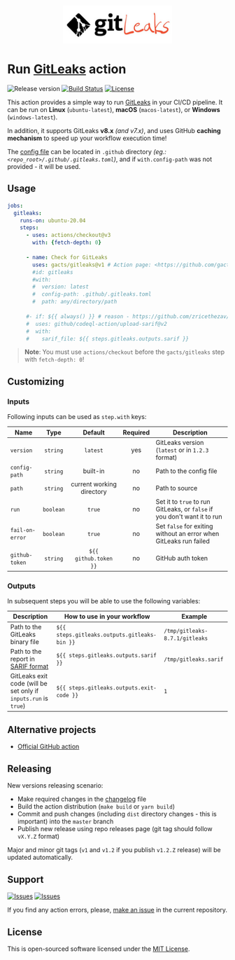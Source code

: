 <p align="center">
  <img src="https://raw.githubusercontent.com/zricethezav/gifs/master/gitleakslogo.png" alt="Logo" width="250" />
</p>

# Run [GitLeaks][gitleaks] action

![Release version][badge_release_version]
[![Build Status][badge_build]][link_build]
[![License][badge_license]][link_license]

This action provides a simple way to run [GitLeaks][gitleaks] in your CI/CD pipeline. It can be run on **Linux** (`ubuntu-latest`), **macOS** (`macos-latest`), or **Windows** (`windows-latest`).

In addition, it supports GitLeaks **v8.x** _(and v7.x)_, and uses GitHub **caching mechanism** to speed up your workflow execution time!

The [config file](https://github.com/zricethezav/gitleaks/blob/master/config/gitleaks.toml) can be located in `.github` directory _(eg.: `<repo_root>/.github/.gitleaks.toml`)_, and if `with.config-path` was not provided - it will be used.

## Usage

```yaml
jobs:
  gitleaks:
    runs-on: ubuntu-20.04
    steps:
      - uses: actions/checkout@v3
        with: {fetch-depth: 0}

      - name: Check for GitLeaks
        uses: gacts/gitleaks@v1 # Action page: <https://github.com/gacts/gitleaks>
        #id: gitleaks
        #with:
        #  version: latest
        #  config-path: .github/.gitleaks.toml
        #  path: any/directory/path

      #- if: ${{ always() }} # reason - https://github.com/zricethezav/gitleaks/issues/782
      #  uses: github/codeql-action/upload-sarif@v2
      #  with:
      #    sarif_file: ${{ steps.gitleaks.outputs.sarif }}
```

> **Note**: You must use `actions/checkout` before the `gacts/gitleaks` step with `fetch-depth: 0`!

## Customizing

### Inputs

Following inputs can be used as `step.with` keys:

| Name            |   Type    |          Default          | Required | Description                                                              |
|-----------------|:---------:|:-------------------------:|:--------:|--------------------------------------------------------------------------|
| `version`       | `string`  |         `latest`          |   yes    | GitLeaks version (`latest` or in `1.2.3` format)                         |
| `config-path`   | `string`  |         built-in          |    no    | Path to the config file                                                  |
| `path`          | `string`  | current working directory |    no    | Path to source                                                           |
| `run`           | `boolean` |          `true`           |    no    | Set it to `true` to run GitLeaks, or `false` if you don't want it to run |
| `fail-on-error` | `boolean` |          `true`           |    no    | Set `false` for exiting without an error when GitLeaks run failed        |
| `github-token`  | `string`  |   `${{ github.token }}`   |    no    | GitHub auth token                                                        |

### Outputs

In subsequent steps you will be able to use the following variables:

| Description                                                     | How to use in your workflow                  | Example                        |
|-----------------------------------------------------------------|----------------------------------------------|--------------------------------|
| Path to the GitLeaks binary file                                | `${{ steps.gitleaks.outputs.gitleaks-bin }}` | `/tmp/gitleaks-8.7.1/gitleaks` |
| Path to the report in [SARIF format][sarif]                     | `${{ steps.gitleaks.outputs.sarif }}`        | `/tmp/gitleaks.sarif`          |
| GitLeaks exit code (will be set only if `inputs.run` is `true`) | `${{ steps.gitleaks.outputs.exit-code }}`    | `1`                            |

## Alternative projects

- [Official GitHub action](https://github.com/zricethezav/gitleaks-action)

## Releasing

New versions releasing scenario:

- Make required changes in the [changelog](CHANGELOG.md) file
- Build the action distribution (`make build` or `yarn build`)
- Commit and push changes (including `dist` directory changes - this is important) into the `master` branch
- Publish new release using repo releases page (git tag should follow `vX.Y.Z` format)

Major and minor git tags (`v1` and `v1.2` if you publish `v1.2.Z` release) will be updated automatically.

## Support

[![Issues][badge_issues]][link_issues]
[![Issues][badge_pulls]][link_pulls]

If you find any action errors, please, [make an issue][link_create_issue] in the current repository.

## License

This is open-sourced software licensed under the [MIT License][link_license].

[badge_build]:https://img.shields.io/github/workflow/status/gacts/gitleaks/tests?maxAge=30
[badge_release_version]:https://img.shields.io/github/release/gacts/gitleaks.svg?maxAge=30
[badge_license]:https://img.shields.io/github/license/gacts/gitleaks.svg?longCache=true
[badge_release_date]:https://img.shields.io/github/release-date/gacts/gitleaks.svg?maxAge=180
[badge_commits_since_release]:https://img.shields.io/github/commits-since/gacts/gitleaks/latest.svg?maxAge=45
[badge_issues]:https://img.shields.io/github/issues/gacts/gitleaks.svg?maxAge=45
[badge_pulls]:https://img.shields.io/github/issues-pr/gacts/gitleaks.svg?maxAge=45

[link_build]:https://github.com/gacts/gitleaks/actions
[link_license]:https://github.com/gacts/gitleaks/blob/master/LICENSE
[link_issues]:https://github.com/gacts/gitleaks/issues
[link_create_issue]:https://github.com/gacts/gitleaks/issues/new
[link_pulls]:https://github.com/gacts/gitleaks/pulls

[gitleaks]:https://github.com/zricethezav/gitleaks
[sarif]:https://github.com/microsoft/sarif-tutorials
